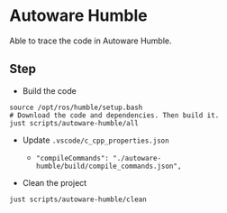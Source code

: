 # Autoware Humble

Able to trace the code in Autoware Humble.

## Step

* Build the code

```shell
source /opt/ros/humble/setup.bash
# Download the code and dependencies. Then build it.
just scripts/autoware-humble/all
```

* Update `.vscode/c_cpp_properties.json`

  * `"compileCommands": "./autoware-humble/build/compile_commands.json",`

* Clean the project

```shell
just scripts/autoware-humble/clean
```

